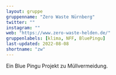 ```yaml
---
layout: gruppe
gruppenname: "Zero Waste Nürnberg"
twitter: ""
instagram: ""
web: "https://www.zero-waste-helden.de/"
gruppenlabels: [klima, NFF, BluePingu]
last-updated: 2022-08-08
shortname: "zw"
---
```


Ein Blue Pingu Projekt zu Müllvermeidung.
